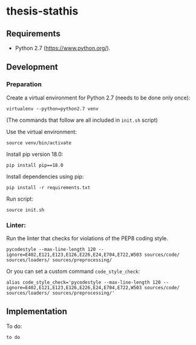 # thesis-stathis

## Requirements

- Python 2.7 (https://www.python.org/).


## Development

### Preparation
 
Create a virtual environment for Python 2.7 (needs to be done only once):

    virtualenv --python=python2.7 venv

(The commands that follow are all included in `init.sh` script)

Use the virtual environment:

    source venv/bin/activate

Install pip version 18.0:

    pip install pip==18.0

Install dependencies using pip:

    pip install -r requirements.txt
    

Run script:

    source init.sh


### Linter:
    
Run the linter that checks for violations of the PEP8 coding style.
    
    pycodestyle --max-line-length 120 --ignore=E402,E121,E123,E126,E226,E24,E704,E722,W503 sources/code/ sources/loaders/ sources/preprocessing/

Or you can set a custom command `code_style_check`:
    
    alias code_style_check='pycodestyle --max-line-length 120 --ignore=E402,E121,E123,E126,E226,E24,E704,E722,W503 sources/code/ sources/loaders/ sources/preprocessing/'


## Implementation

To do:

    to do


